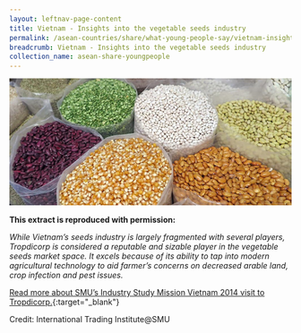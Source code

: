 ```yaml
---
layout: leftnav-page-content
title: Vietnam - Insights into the vegetable seeds industry
permalink: /asean-countries/share/what-young-people-say/vietnam-insights-vegetable-industry/
breadcrumb: Vietnam - Insights into the vegetable seeds industry
collection_name: asean-share-youngpeople
---
```


<img src="\images\asean-youngpeople\Vietnam-vegetable-seeds.jpg" alt="Vietnam insights vegetable industry banner" style="width:800px;" />

**This extract is reproduced with permission:**

*While Vietnam’s seeds industry is largely fragmented with several players, Tropdicorp is considered a reputable and sizable player in the vegetable seeds market space. It excels because of its ability to tap into modern agricultural technology to aid farmer’s concerns on decreased arable land, crop infection and pest issues.*

[Read more about SMU’s Industry Study Mission Vietnam 2014 visit to Tropdicorp.](/resources/ISM-Vietnam_compressed.pdf){:target="_blank"}

Credit: International Trading Institute@SMU

